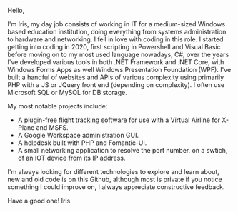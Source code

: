 Hello,

I'm Iris, my day job consists of working in IT for a medium-sized Windows based education institution, doing everything from systems administration to hardware and networking. I fell in love with coding in this role. I started getting into coding in 2020, first scripting in Powershell and Visual Basic before moving on to my most used language nowadays, C#, over the years I've developed various tools in both .NET Framework and .NET Core, with Windows Forms Apps as well Windows Presentation Foundation (WPF). I've built a handful of websites and APIs of various complexity using primarily PHP with a JS or JQuery front end (depending on complexity). I often use Microsoft SQL or MySQL for DB storage.

My most notable projects include:

- A plugin-free flight tracking software for use with a Virtual Airline for X-Plane and MSFS.
- A Google Workspace administration GUI. 
- A helpdesk built with PHP and Fomantic-UI.
- A small networking application to resolve the port number, on a swtich, of an IOT device from its IP address.   

I'm always looking for different technologies to explore and learn about, new and old code is on this Github, although most is private if you notice something I could improve on, I always appreciate constructive feedback. 

Have a good one!
Iris.
